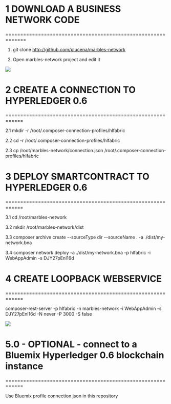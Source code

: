 # 1 DOWNLOAD A BUSINESS NETWORK CODE
=============================================================


1. git clone http://github.com/plucena/marbles-network

2. Open marbles-network project and  edit it

![](https://raw.githubusercontent.com/plucena/hyperledger/master/composer/marbles.png)

# 2 CREATE A CONNECTION TO HYPERLEDGER 0.6
============================================================

2.1 mkdir -r /root/.composer-connection-profiles/hlfabric

2.2 cd -r /root/.composer-connection-profiles/hlfabric

2.3 cp /root/marbles-network/connection.json  /root/.composer-connection-profiles/hlfabric


# 3 DEPLOY SMARTCONTRACT TO HYPERLEDGER 0.6
============================================================

3.1 cd /root/marbles-network

3.2 mkdir /root/marbles-network/dist

3.3 composer archive create --sourceType dir --sourceName . -a ./dist/my-network.bna
 
3.4 composer network deploy -a ./dist/my-network.bna -p hlfabric -i  WebAppAdmin -s DJY27pEnl16d


# 4 CREATE LOOPBACK WEBSERVICE 
============================================================

composer-rest-server -p hlfabric -n marbles-network -i WebAppAdmin -s DJY27pEnl16d -N never -P 3000 -S false


![](https://raw.githubusercontent.com/plucena/hyperledger/master/composer/rest.png)


# 5.0 - OPTIONAL - connect to a Bluemix Hyperledger 0.6 blockchain instance
============================================================

Use Bluemix profile connection.json in this repository
